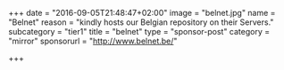+++
date = "2016-09-05T21:48:47+02:00"
image = "belnet.jpg"
name = "Belnet"
reason = "kindly hosts our Belgian repository on their Servers."
subcategory = "tier1"
title = "belnet"
type = "sponsor-post"
category = "mirror"
sponsorurl = "http://www.belnet.be/"

+++

